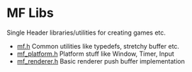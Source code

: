 # MF Libs

Single Header libraries/utilities for creating games etc.

* [mf.h](./src/mf.h) Common utilities like typedefs, stretchy buffer etc.
* [mf_platform.h](./src/mf_platform.h) Platform stuff like Window, Timer, Input
* [mf_renderer.h](./src/mf_renderer.h) Basic renderer push buffer implementation
